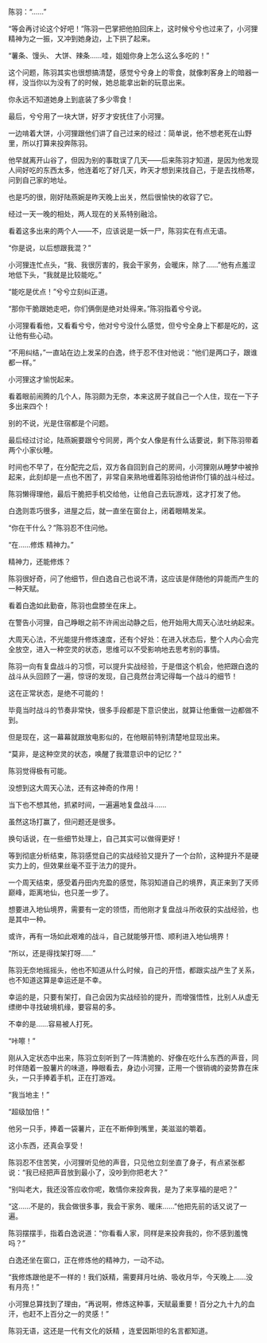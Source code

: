 陈羽：“……”

“等会再讨论这个好吧！”陈羽一巴掌把他拍回床上，这时候兮兮也过来了，小河狸精神为之一振，又冲到她身边，上下拱了起来。

“薯条、馒头、 大饼、辣条……哇，姐姐你身上怎么这么多吃的！”

这个问题，陈羽其实也很想搞清楚，感觉兮兮身上的零食，就像刺客身上的暗器一样，没当你以为没有了的时候，她总能拿出新的玩意出来。

你永远不知道她身上到底装了多少零食！

最后，兮兮用了一块大饼，好歹才安抚住了小河狸。

一边啃着大饼，小河狸跟他们讲了自己过来的经过：简单说，他不想老死在山野里，所以打算来投奔陈羽。

他早就离开山谷了，但因为别的事耽误了几天——后来陈羽才知道，是因为他发现人间好吃的东西太多，他连着吃了好几天，昨天才想到来找自己，于是去找杨寒，问到自己家的地址。

也是巧的很，刚好陆燕婉是昨天晚上出关，然后很愉快的收容了它。

经过一天一晚的相处，两人现在的关系特别融洽。

看着这多出来的两个人——不，应该说是一妖一尸，陈羽实在有点无语。

“你是说，以后想跟我混？”

小河狸连忙点头，“我、我很厉害的，我会干家务，会暖床，除了……”他有点羞涩地低下头，“我就是比较能吃。”

“能吃是优点！”兮兮立刻纠正道。

“那你干脆跟她走吧，你们俩倒是绝对处得来。”陈羽指着兮兮说。

小河狸看看他，又看看兮兮，他对兮兮没什么感觉，但兮兮全身上下都是吃的，这让他有些心动。

“不用纠结，”一直站在边上发呆的白逸，终于忍不住对他说：“他们是两口子，跟谁都一样。”

小河狸这才愉悦起来。

看着眼前闹腾的几个人，陈羽颇为无奈，本来这房子就自己一个人住，现在一下子多出来四个！

别的不说，光是住宿都是个问题。

最后经过讨论，陆燕婉要跟兮兮同房，两个女人像是有什么话要说，剩下陈羽带着两个小家伙睡。

时间也不早了，在分配完之后，双方各自回到自己的房间，小河狸刚从睡梦中被拎起来，此刻却是一点也不困了，非常自来熟地缠着陈羽给他讲伶仃镇的战斗经过。

陈羽懒得理他，最后干脆把手机交给他，让他自己去玩游戏，这才打发了他。

白逸则乖巧很多，进屋之后，就一直坐在窗台上，闭着眼睛发呆。

“你在干什么？”陈羽忍不住问他。

“在……修炼 精神力。”

精神力，还能修炼？

陈羽很好奇，问了他细节，但白逸自己也说不清，这应该是伴随他的异能而产生的一种天赋。

看着白逸如此勤奋，陈羽也盘膝坐在床上。

在警告小河狸，自己睁眼之前不许闹出动静之后，他开始用大周天心法吐纳起来。

大周天心法，不光能提升修炼速度，还有个好处：在进入状态后，整个人内心会完全放空，进入一种空灵的状态，思维可以不受影响地去思考别的事情。

陈羽一向有复盘战斗的习惯，可以提升实战经验，于是借这个机会，他把跟白逸的战斗从头回顾了一遍，惊讶的发现，自己竟然台湾记得每一个战斗的细节！

这在正常状态，是绝不可能的！

毕竟当时战斗的节奏非常快，很多手段都是下意识使出，就算让他重做一边都做不到。

但是现在，这一幕幕就跟放电影似的，在他眼前特别清楚地显现出来。

“莫非，是这种空灵的状态，唤醒了我潜意识中的记忆？”

陈羽觉得极有可能。

没想到这大周天心法，还有这神奇的作用！

当下也不想其他，抓紧时间，一遍遍地复盘战斗……

虽然这场打赢了，但问题还是很多。

换句话说，在一些细节处理上，自己其实可以做得更好！

等到彻底分析结束，陈羽感觉自己的实战经验又提升了一个台阶，这种提升不是硬实力上的，但效果丝毫不亚于法力的提升。

一个周天结束，感受着丹田内充盈的感觉，陈羽知道自己的境界，真正来到了天师巅峰，距离地仙，也只差一步了。

想要进入地仙境界，需要有一定的领悟，而他刚才复盘战斗所收获的实战经验，也是其中一种。

或许，再有一场如此艰难的战斗，自己就能够开悟、顺利进入地仙境界！

“所以，还是得找架打呀……”

陈羽无奈地摇摇头，他也不知道从什么时候，自己的开悟，都跟实战产生了关系，也不知道这算是幸运还是不幸。

幸运的是，只要有架打，自己会因为实战经验的提升，而增强悟性，比别人从虚无缥缈中寻找破境机缘，要容易的多。

不幸的是……容易被人打死。

“咔嚓！”

刚从入定状态中出来，陈羽立刻听到了一阵清脆的、好像在吃什么东西的声音，同时伴随着一股薯片的味道，睁眼看去，身边小河狸，正用一个很销魂的姿势靠在床头，一只手捧着手机，正在打游戏。

“我当地主！”

“超级加倍！”

他另一只手，捧着一袋薯片，正在不断伸到嘴里，美滋滋的嚼着。

这小东西，还真会享受！

陈羽忍不住苦笑，小河狸听见他的声音，只见他立刻坐直了身子，有点紧张都说：“我已经把声音放到最小了，没吵到你把老大？”

“别叫老大，我还没答应收你呢，敢情你来投奔我，是为了来享福的是吧？”

“这……不是的，我会做很多事，我会干家务、暖床……”他把先前的话又说了一遍。

陈羽摆摆手，指着白逸说道：“你看看人家，同样是来投奔我的，你不感到羞愧吗？”

白逸还坐在窗口，正在修炼他的精神力，一动不动。

“我修炼跟他是不一样的！我们妖精，需要拜月吐纳、吸收月华，今天晚上……没有月亮！”

小河狸总算找到了理由，“再说啊，修炼这种事，天赋最重要！百分之九十九的血汗，也赶不上百分之一的灵感！”

陈羽无语，这还是一代有文化的妖精 ，连爱因斯坦的名言都知道。
